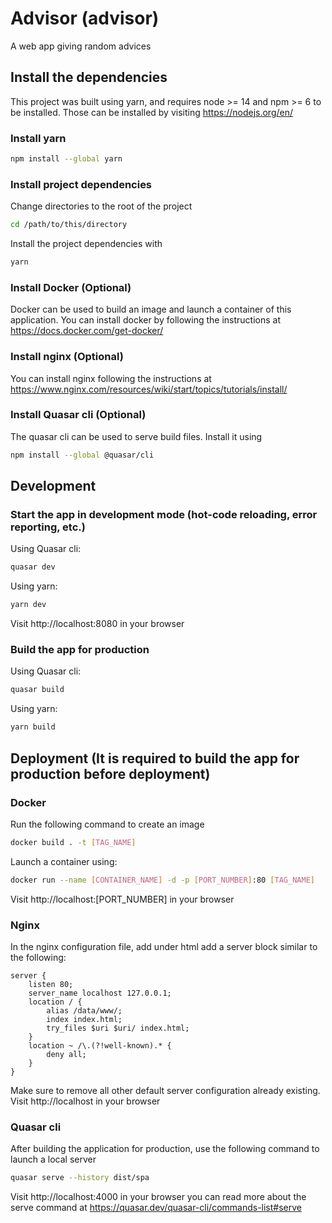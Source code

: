 # Advisor (advisor)

A web app giving random advices

## Install the dependencies

This project was built using yarn, and requires node >= 14 and npm >= 6 to be installed.
Those can be installed by visiting https://nodejs.org/en/

### Install yarn

```bash
npm install --global yarn
```

### Install project dependencies

Change directories to the root of the project

```bash
cd /path/to/this/directory
```

Install the project dependencies with

```bash
yarn
```

### Install Docker (Optional)

Docker can be used to build an image and launch a container of this application.
You can install docker by following the instructions at
https://docs.docker.com/get-docker/

### Install nginx (Optional)

You can install nginx following the instructions at https://www.nginx.com/resources/wiki/start/topics/tutorials/install/

### Install Quasar cli (Optional)

The quasar cli can be used to serve build files.
Install it using

```bash
npm install --global @quasar/cli
```

## Development

### Start the app in development mode (hot-code reloading, error reporting, etc.)

Using Quasar cli:

```bash
quasar dev
```

Using yarn:

```bash
yarn dev
```

Visit http://localhost:8080 in your browser

### Build the app for production

Using Quasar cli:

```bash
quasar build
```

Using yarn:

```bash
yarn build
```

## Deployment (It is required to build the app for production before deployment)

### Docker

Run the following command to create an image

```bash
docker build . -t [TAG_NAME]
```

Launch a container using:

```bash
docker run --name [CONTAINER_NAME] -d -p [PORT_NUMBER]:80 [TAG_NAME]
```

Visit http://localhost:[PORT_NUMBER] in your browser

### Nginx

In the nginx configuration file, add under html add a server block similar to the following:

```nginx
server {
    listen 80;
    server_name localhost 127.0.0.1;
    location / {
        alias /data/www/;
        index index.html;
        try_files $uri $uri/ index.html;
    }
    location ~ /\.(?!well-known).* {
        deny all;
    }
}
```

Make sure to remove all other default server configuration already existing.
Visit http://localhost in your browser

### Quasar cli

After building the application for production, use the following command to launch a local server

```bash
quasar serve --history dist/spa
```

Visit http://localhost:4000 in your browser
you can read more about the serve command at https://quasar.dev/quasar-cli/commands-list#serve
